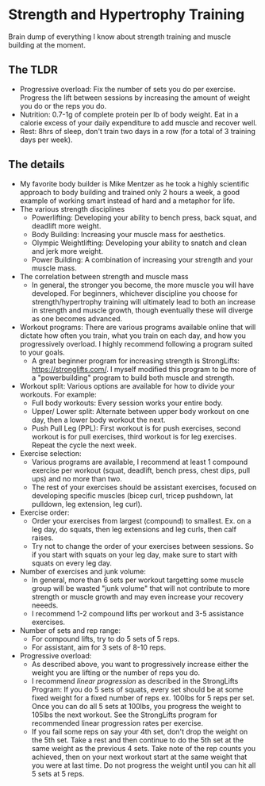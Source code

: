 # Strength and Hypertrophy Training

Brain dump of everything I know about strength training and muscle building at the moment.

## The TLDR

- Progressive overload: Fix the number of sets you do per exercise. Progress the lift between sessions by increasing the amount of weight you do or the reps you do.
- Nutrition: 0.7-1g of complete protein per lb of body weight. Eat in a calorie excess of your daily expenditure to add muscle and recover well.
- Rest: 8hrs of sleep, don't train two days in a row (for a total of 3 training days per week).


## The details
- My favorite body builder is Mike Mentzer as he took a highly scientific approach to body building and trained only 2 hours a week, a good example of working smart instead of hard and a metaphor for life. 
- The various strength disciplines
  - Powerlifting: Developing your ability to bench press, back squat, and deadlift more weight.
  - Body Building: Increasing your muscle mass for aesthetics.
  - Olympic Weightlifting: Developing your ability to snatch and clean and jerk more weight.
  - Power Building: A combination of increasing your strength and your muscle mass.
- The correlation between strength and muscle mass
  - In general, the stronger you become, the more muscle you will have developed. For beginners, whichever discipline you choose for strength/hypertrophy training will ultimately lead to both an increase in strength and muscle growth, though eventually these will diverge as one becomes advanced.
- Workout programs: There are various programs available online that will dictate how often you train, what you train on each day, and how you progressively overload. I highly recommend following a program suited to your goals.
  - A great beginner program for increasing strength is StrongLifts: https://stronglifts.com/. I myself modified this program to be more of a "powerbuilding" program to build both muscle and strength. 
- Workout split: Various options are available for how to divide your workouts. For example:
  - Full body workouts: Every session works your entire body.
  - Upper/ Lower split: Alternate between upper body workout on one day, then a lower body workout the next.
  - Push Pull Leg (PPL): First workout is for push exercises, second workout is for pull exercises, third workout is for leg exercises. Repeat the cycle the next week.
- Exercise selection:
  - Various programs are available, I recommend at least 1 compound exercise per workout (squat, deadlift, bench press, chest dips, pull ups) and no more than two.
  - The rest of your exercises should be assistant exercises, focused on developing specific muscles (bicep curl, tricep pushdown, lat pulldown, leg extension, leg curl).
- Exercise order:
  - Order your exercises from largest (compound) to smallest. Ex. on a leg day, do squats, then leg extensions and leg curls, then calf raises.
  - Try not to change the order of your exercises between sessions. So if you start with squats on your leg day, make sure to start with squats on every leg day.
- Number of exercises and junk volume:
  - In general, more than 6 sets per workout targetting some muscle group will be wasted "junk volume" that will not contribute to more strength or muscle growth and may even increase your recovery neeeds.
  - I recommend 1-2 compound lifts per workout and 3-5 assistance exercises.
- Number of sets and rep range:
  - For compound lifts, try to do 5 sets of 5 reps.
  - For assistant, aim for 3 sets of 8-10 reps. 
- Progressive overload:
  - As described above, you want to progressively increase either the weight you are lifting or the number of reps you do.
  - I recommend _linear progression_ as described in the StrongLifts Program: If you do 5 sets of squats, every set should be at some fixed weight for a fixed number of reps ex. 100lbs for 5 reps per set. Once you can do all 5 sets at 100lbs, you progress the weight to 105lbs the next workout. See the StrongLifts program for recommended linear progression rates per exercise.
  - If you fail some reps on say your 4th set, don't drop the weight on the 5th set. Take a rest and then continue to do the 5th set at the same weight as the previous 4 sets. Take note of the rep counts you achieved, then on your next workout start at the same weight that you were at last time. Do not progress the weight until you can hit all 5 sets at 5 reps.


